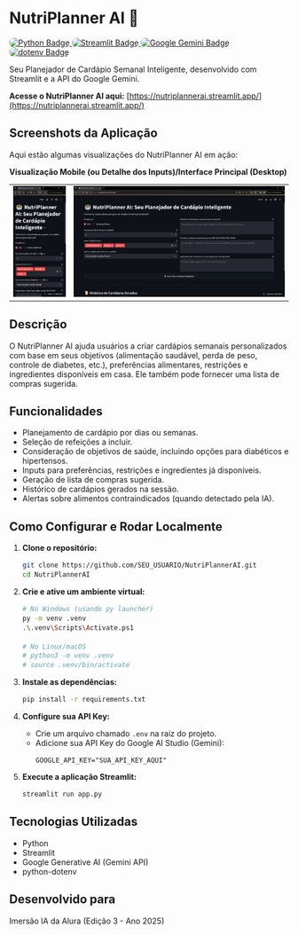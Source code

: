 # NutriPlanner AI 🥗

<!-- Badges das Tecnologias Utilizadas -->
<p align="left">
  <a href="https://www.python.org/" target="_blank">
    <img src="https://img.shields.io/badge/Python-0078D4?style=for-the-badge&logo=python&logoColor=FFD43B&labelColor=282C34&color=0078D4" alt="Python Badge" style="border-radius: 8px;"/>
  </a>
  <a href="https://streamlit.io/" target="_blank">
    <img src="https://img.shields.io/badge/Streamlit-FF2968?style=for-the-badge&logo=streamlit&logoColor=white&labelColor=282C34&color=FF2968" alt="Streamlit Badge" style="border-radius: 8px;"/>
  </a>
  <a href="https://ai.google.dev/" target="_blank">
    <img src="https://img.shields.io/badge/Gemini%20API-00CFFF?style=for-the-badge&logo=google&logoColor=white&labelColor=282C34&color=00CFFF" alt="Google Gemini Badge" style="border-radius: 8px;"/>
  </a>
  <a href="https://pypi.org/project/python-dotenv/" target="_blank">
    <img src="https://img.shields.io/badge/python--dotenv-33C481?style=for-the-badge&logo=python&logoColor=white&labelColor=282C34&color=33C481" alt="dotenv Badge" style="border-radius: 8px;"/>
  </a>
</p>

Seu Planejador de Cardápio Semanal Inteligente, desenvolvido com Streamlit e a API do Google Gemini.

**Acesse o NutriPlanner AI aqui:** [https://nutriplannerai.streamlit.app/](https://nutriplannerai.streamlit.app/)

## Screenshots da Aplicação

Aqui estão algumas visualizações do NutriPlanner AI em ação:

**Visualização Mobile (ou Detalhe dos Inputs)/Interface Principal (Desktop)**

<table>
  <tr>
<td><img src="assets/screenshot1.png" alt="Interface Mobile" width="250"></td>

<td><img src="assets/screenshot2.png" alt="Interface Desktop" width="1000"></td>

  </tr>
</table>

## Descrição

O NutriPlanner AI ajuda usuários a criar cardápios semanais personalizados com base em seus objetivos (alimentação saudável, perda de peso, controle de diabetes, etc.), preferências alimentares, restrições e ingredientes disponíveis em casa. Ele também pode fornecer uma lista de compras sugerida.

## Funcionalidades

- Planejamento de cardápio por dias ou semanas.
- Seleção de refeições a incluir.
- Consideração de objetivos de saúde, incluindo opções para diabéticos e hipertensos.
- Inputs para preferências, restrições e ingredientes já disponíveis.
- Geração de lista de compras sugerida.
- Histórico de cardápios gerados na sessão.
- Alertas sobre alimentos contraindicados (quando detectado pela IA).

## Como Configurar e Rodar Localmente

1.  **Clone o repositório:**

    ```bash
    git clone https://github.com/SEU_USUARIO/NutriPlannerAI.git
    cd NutriPlannerAI
    ```

2.  **Crie e ative um ambiente virtual:**

    ```bash
    # No Windows (usando py launcher)
    py -m venv .venv
    .\.venv\Scripts\Activate.ps1

    # No Linux/macOS
    # python3 -m venv .venv
    # source .venv/bin/activate
    ```

3.  **Instale as dependências:**

    ```bash
    pip install -r requirements.txt
    ```

4.  **Configure sua API Key:**

    - Crie um arquivo chamado `.env` na raiz do projeto.
    - Adicione sua API Key do Google AI Studio (Gemini):
      ```
      GOOGLE_API_KEY="SUA_API_KEY_AQUI"
      ```

5.  **Execute a aplicação Streamlit:**
    ```bash
    streamlit run app.py
    ```

## Tecnologias Utilizadas

- Python
- Streamlit
- Google Generative AI (Gemini API)
- python-dotenv

## Desenvolvido para

Imersão IA da Alura (Edição 3 - Ano 2025)
